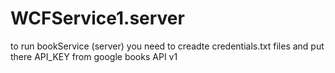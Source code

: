 # WCFService1.server

to run bookService (server) you need to creadte credentials.txt files and put there API_KEY from google books API v1
